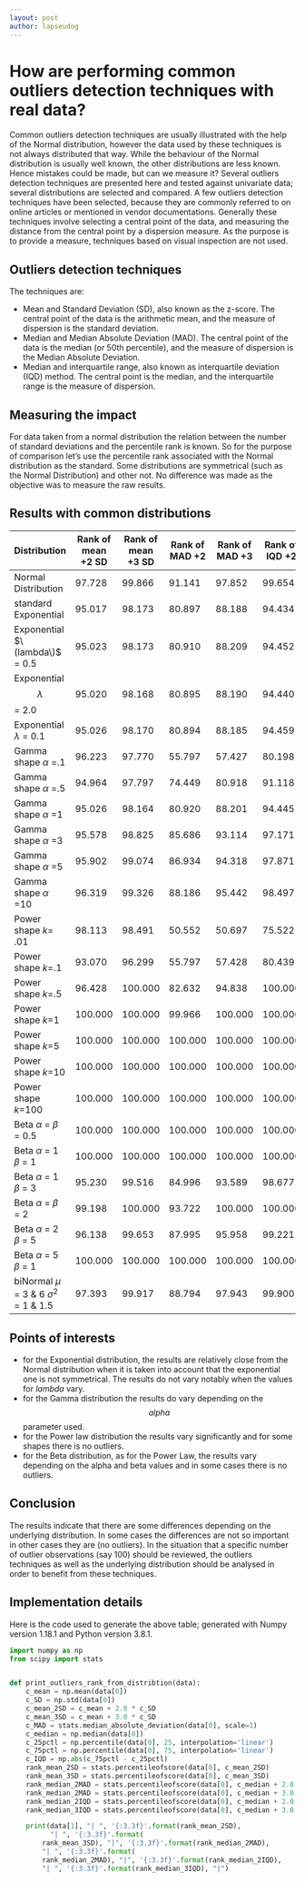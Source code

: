```yaml
---
layout: post
author: lapseudog
---
```


# How are performing common outliers detection techniques with real data?
Common outliers detection techniques are usually illustrated with the help of the Normal distribution, however the data used by these techniques is not always distributed that way. While the behaviour of the Normal distribution is usually well known, the other distributions are less known. Hence mistakes could be made, but can we measure it? Several outliers detection techniques are presented here and tested against univariate data; several distributions are selected and compared. 
A few outliers detection techniques have been selected, because they are commonly referred to on online articles or mentioned in vendor documentations. Generally these techniques involve selecting a central point of the data, and measuring the distance from the central point by a dispersion measure. As the purpose is to provide a measure, techniques based on visual inspection are not used.
## Outliers detection techniques
The techniques are:
* Mean and Standard Deviation (SD), also known as the z-score. The central point of the data is the arithmetic mean, and the measure of dispersion is the standard deviation. 
* Median and Median Absolute Deviation (MAD). The central point of the data is the median (or 50th percentile), and the measure of dispersion is the Median Absolute Deviation.
* Median and interquartile range, also known as interquartile deviation (IQD) method. The central point is the median, and the interquartile range is the measure of dispersion.
## Measuring the impact
For data taken from a normal distribution the relation between the number of standard deviations and the percentile rank is known. So for the purpose of comparison let’s use the percentile rank associated with the Normal distribution as the standard. Some distributions are symmetrical (such as the Normal Distribution) and other not. No difference was made as the objective was to measure the raw results.

## Results with common distributions

|Distribution | Rank of mean +2 SD| Rank of mean +3 SD|Rank of MAD +2| Rank of MAD +3|Rank of IQD +2| Rank of IQD +3|
|--- |--- |--- |--- |--- |--- |--- |
Normal Distribution |  97.728 |  99.866 | 91.141 |  97.852 | 99.654 |  99.997 |
standard Exponential |  95.017 |  98.173 | 80.897 |  88.188 | 94.434 |  98.150 |
Exponential $\(lambda\)$ = 0.5 |  95.023 |  98.173 | 80.910 |  88.209 | 94.452 |  98.156 |
Exponential $$\lambda$$ = 2.0 |  95.020 |  98.168 | 80.895 |  88.190 | 94.440 |  98.146 |
Exponential $\lambda$ = 0.1 |  95.026 |  98.170 | 80.894 |  88.185 | 94.459 |  98.153 |
Gamma shape $\alpha$ =.1 |  96.223 |  97.770 | 55.797 |  57.427 | 80.198 |  83.239 |
Gamma shape $\alpha$ =.5 |  94.964 |  97.797 | 74.449 |  80.918 | 91.118 |  95.756 |
Gamma shape $\alpha$ =1 |  95.026 |  98.164 | 80.920 |  88.201 | 94.445 |  98.141 |
Gamma shape $\alpha$ =3 |  95.578 |  98.825 | 85.686 |  93.114 | 97.171 |  99.495 |
Gamma shape $\alpha$ =5 |  95.902 |  99.074 | 86.934 |  94.318 | 97.871 |  99.719 |
Gamma shape $\alpha$ =10 |  96.319 |  99.326 | 88.186 |  95.442 | 98.497 |  99.870 |
Power shape $k$= .01 |  98.113 |  98.491 | 50.552 |  50.697 | 75.522 |  75.832 |
Power shape $k$=.1 |  93.070 |  96.299 | 55.797 |  57.428 | 80.439 |  83.758 |
Power shape $k$=.5 |  96.428 |  100.000 | 82.632 |  94.838 | 100.000 |  100.000 |
Power shape $k$=1 |  100.000 |  100.000 | 99.966 |  100.000 | 100.000 |  100.000 |
Power shape $k$=5 |  100.000 |  100.000 | 100.000 |  100.000 | 100.000 |  100.000 |
Power shape $k$=10 |  100.000 |  100.000 | 100.000 |  100.000 | 100.000 |  100.000 |
Power shape $k$=100 |  100.000 |  100.000 | 100.000 |  100.000 | 100.000 |  100.000 |
Beta $\alpha$ = $\beta$ = 0.5 |  100.000 |  100.000 | 100.000 |  100.000 | 100.000 |  100.000 |
Beta $\alpha$ = 1 $\beta$ = 1 |  100.000 |  100.000 | 100.000 |  100.000 | 100.000 |  100.000 |
Beta $\alpha$ = 1 $\beta$ = 3 |  95.230 |  99.516 | 84.996 |  93.589 | 98.677 |  100.000 |
Beta $\alpha$ = $\beta$ = 2 |  99.198 |  100.000 | 93.722 |  100.000 | 100.000 |  100.000 |
Beta $\alpha$ = 2 $\beta$ = 5 |  96.138 |  99.653 | 87.995 |  95.958 | 99.221 |  100.000 |
Beta $\alpha$ = 5 $\beta$ = 1 |  100.000 |  100.000 | 100.000 |  100.000 | 100.000 |  100.000 |
biNormal $\mu$ = 3 & 6 $\sigma^2$ = 1 & 1.5 |  97.393 |  99.917 | 88.794 |  97.943 | 99.900 |  100.000 |

## Points of interests
* for the Exponential distribution, the results are relatively close from the Normal distribution when it is taken into account that the exponential one is not symmetrical. The results do not vary notably when the values for $lambda$ vary.
* for the Gamma distribution the results do vary depending on the $$alpha$$ parameter used.
* for the Power law distribution the results vary significantly and for some shapes there is no outliers. 
* for the Beta distribution, as for the Power Law, the results vary depending on the alpha and beta values and in some cases there is no outliers.

## Conclusion
The results indicate that there are some differences depending on the underlying distribution. In some cases the differences are not so important in other cases they are (no outliers). In the situation that a specific number of outlier observations (say 100) should be reviewed, the outliers techniques as well as the underlying distribution should be analysed in order to benefit from these techniques. 

## Implementation details
Here is the code used to generate the above table; generated with Numpy version 1.18.1 and Python version 3.8.1.

```python
import numpy as np
from scipy import stats


def print_outliers_rank_from_distribtion(data):
    c_mean = np.mean(data[0])
    c_SD = np.std(data[0])
    c_mean_2SD = c_mean + 2.0 * c_SD
    c_mean_3SD = c_mean + 3.0 * c_SD
    c_MAD = stats.median_absolute_deviation(data[0], scale=1)
    c_median = np.median(data[0])
    c_25pctl = np.percentile(data[0], 25, interpolation='linear')
    c_75pctl = np.percentile(data[0], 75, interpolation='linear')
    c_IQD = np.abs(c_75pctl - c_25pctl)
    rank_mean_2SD = stats.percentileofscore(data[0], c_mean_2SD)
    rank_mean_3SD = stats.percentileofscore(data[0], c_mean_3SD)
    rank_median_2MAD = stats.percentileofscore(data[0], c_median + 2.0 * c_MAD)
    rank_median_2MAD = stats.percentileofscore(data[0], c_median + 3.0 * c_MAD)
    rank_median_2IQD = stats.percentileofscore(data[0], c_median + 2.0 * c_IQD)
    rank_median_3IQD = stats.percentileofscore(data[0], c_median + 3.0 * c_IQD)

    print(data[1], "| ", '{:3.3f}'.format(rank_mean_2SD),
          "| ", '{:3.3f}'.format(
        rank_mean_3SD), "|", '{:3.3f}'.format(rank_median_2MAD),
        "| ", '{:3.3f}'.format(
        rank_median_2MAD), "|", '{:3.3f}'.format(rank_median_2IQD),
        "| ", '{:3.3f}'.format(rank_median_3IQD), "|")
```



